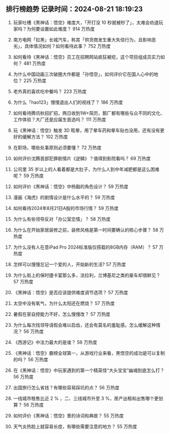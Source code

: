 
## 排行榜趋势 记录时间：2024-08-21 18:19:23
  
  1. 玩家吐槽《黑神话：悟空》难度大，「开打没 10 秒就被秒了」，太难会劝退玩家吗？为何要设置如此难度？ 914 万热度
    
  2. 南方电网「拉黑」长城汽车，称其「供货商发生重大失信行为，且影响恶劣」，具体情况如何？如何看待此事？ 752 万热度
    
  3. 如何看待《黑神话：悟空》员工在招聘网站疯狂被挖，这个项目组成员实力如何？ 481 万热度
    
  4. 为什么中国动画三次破圈大作都是「孙悟空」，如何评价它在国人心中的地位？ 225 万热度
    
  5. 老外真的喜欢吃中餐吗？ 223 万热度
    
  6. 为什么「hao123」慢慢退出人们的视线了？ 186 万热度
    
  7. 如何看待腾讯秋招扩招，两日收到1W+简历，鹅厂都有哪些与众不同的文化、工作体验？大厂还是应届生首选吗？ 111 万热度
    
  8. 玩《黑神话：悟空》触发 3D 眩晕，用了晕车药和晕车贴也没用，还有没有更好的缓解方法？ 102 万热度
    
  9. 在职场，哪些处事原则必须要懂？ 72 万热度
    
  10. 如何评价沈腾首部犯罪剧情片《逆鳞》？值得到影院看吗？ 69 万热度
    
  11. 公司里 35 岁以上的人看着都是大肚子，为什么人到中年减肥都是这么困难呢？ 59 万热度
    
  12. 如何评价《黑神话：悟空》中杨戬的角色设计？ 59 万热度
    
  13. 漫画《海虎》的剧情设计是什么水平的？ 59 万热度
    
  14. 如何看待2024年8月21日A股的市场行情？ 59 万热度
    
  15. 为什么有些领导反对「办公室恋情」？ 58 万热度
    
  16. 为什么在开始家居装修之前，装修风格是第一时间要确认的核心步骤？ 58 万热度
    
  17. 为什么没有人在意iPad Pro 2024标准版仅搭载的8GB内存（RAM）？ 57 万热度
    
  18. 怎样可以慢慢忘记一个爱的人，开始新的生活? 57 万热度
    
  19. 为什么街上的保时捷卡宴那么多，法拉利，兰博基尼之类的豪车却很鲜见？ 57 万热度
    
  20. 《黑神话：悟空》是否应该提供难度调节选项？ 57 万热度
    
  21. 太空中没有氧气，为什么太阳还在燃烧？ 57 万热度
    
  22. 暑假在家自控能力不好，怎么慢慢改？ 57 万热度
    
  23. 为什么每次找领导请假会难以启齿，还会有莫名的羞耻感。怎么缓解这种情况？ 56 万热度
    
  24. 《西游记》中法力最大的是谁？ 56 万热度
    
  25. 《黑神话：悟空》霸榜全球第一，从游戏行业来看，黑悟空的成功是可以复制的吗？ 56 万热度
    
  26. 在《黑神话：悟空》中玩家遇到的第一个精英怪“大头宝宝”幽魂到底怎么打？ 56 万热度
    
  27. 出国旅行怎么省钱？有哪些容易踩坑的点？ 56 万热度
    
  28. 一线城市租售比近 2 % ，二、三线城市升至 3 %，房产出租和出售哪个更划算？ 56 万热度
    
  29. 如何评价《黑神话：悟空》里的诗词和典故？ 55 万热度
    
  30. 天气炎热脸上就容易长痘，有哪些需要注意的地方？ 55 万热度
    